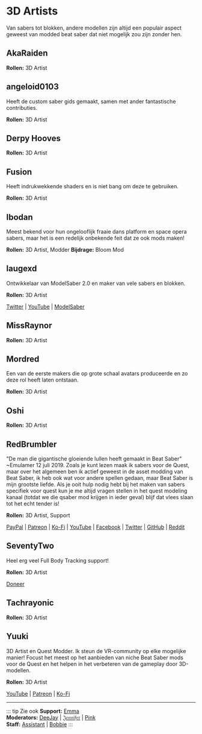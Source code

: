 # 3D Artists
Van sabers tot blokken, andere modellen zijn altijd een populair aspect geweest van modded beat saber dat niet mogelijk zou zijn zonder hen.

## AkaRaiden
**Rollen:** 3D Artist

## angeloid0103
Heeft de custom saber gids gemaakt, samen met ander fantastische contributies.

**Rollen:** 3D Artist

## Derpy Hooves
**Rollen:** 3D Artist

## Fusion
Heeft indrukwekkende shaders en is niet bang om deze te gebruiken.

**Rollen:** 3D Artist

## Ibodan
Meest bekend voor hun ongelooflijk fraaie dans platform en space opera sabers, maar het is een redelijk onbekende feit dat ze ook mods maken!

**Rollen:** 3D Artist, Modder **Bijdrage:** Bloom Mod

## laugexd
Ontwikkelaar van ModelSaber 2.0 en maker van vele sabers en blokken.

**Rollen:** 3D Artist

[Twitter](https://twitter.com/laugexd) | [YouTube](https://www.youtube.com/channel/UCr_JES9nBCUaAR9-UbgDMRw) | [ModelSaber](https://modelsaber.com/Profile/?user=146243483898871808)

## MissRaynor
**Rollen:** 3D Artist

## Mordred
Een van de eerste makers die op grote schaal avatars produceerde en zo deze rol heeft laten ontstaan.

**Rollen:** 3D Artist

## Oshi
**Rollen:** 3D Artist

## RedBrumbler
"De man die gigantische gloeiende lullen heeft gemaakt in Beat Saber" ~Emulamer 12 juli 2019. Zoals je kunt lezen maak ik sabers voor de Quest, maar over het algemeen ben ik actief geweest in de asset modding van Beat Saber, ik heb ook wat voor andere spellen gedaan, maar Beat Saber is mijn grootste liefde. Als je ooit hulp nodig hebt bij het maken van sabers specifiek voor quest kun je me altijd vragen stellen in het quest modeling kanaal (totdat we die qsaber mod krijgen in ieder geval) blijf dat vlees slaan tot het echt tender is!

**Rollen:** 3D Artist, Support

[PayPal](https://paypal.me/RedBrumblerOfficial?locale.x=nl_NL) | [Patreon](https://www.patreon.com/RedBrumbler) | [Ko-Fi](https://ko-fi.com/redbrumbler) | [YouTube](https://www.youtube.com/channel/UCYmzlDob8BQYWrOQWkHtCpQ) | [Facebook](https://www.facebook.com/red.brumbler.7) | [Twitter](https://twitter.com/RedBrumbler) | [GitHub](https://github.com/RedBrumbler/BeatOnCustomSabers) | [Reddit](https://www.reddit.com/user/RedBrumbler/)

## SeventyTwo
Heel erg veel Full Body Tracking support!

**Rollen:** 3D Artist

[Doneer](https://paypal.me/theseventytwo)

## Tachrayonic
**Rollen:** 3D Artist

## Yuuki
3D Artist en Quest Modder. Ik steun de VR-community op elke mogelijke manier! Focust het meest op het aanbieden van niche Beat Saber mods voor de Quest en het helpen in het verbeteren van de gameplay door 3D-modellen.

**Rollen:** 3D Artist

[YouTube](https://www.youtube.com/channel/UCIH4NTKdVNjnJpfuMrk71Fw) | [Patreon](https://www.patreon.com/yuukisaves) | [Ko-Fi](https://ko-fi.com/supportyuuki)

---

::: tip Zie ook **Support:** [Emma](./supports.md#emma)   
**Moderators:** [DeeJay](./moderators.md#deejay) | [𝔍𝔢𝔫𝔫𝔦𝔣𝔢𝔯](./moderators.md#jennifer) | [Pink](./moderators.md#pink)   
**Staff:** [Assistant](./staff.md#assistant) | [Bobbie](./staff.md#bobbie) :::
